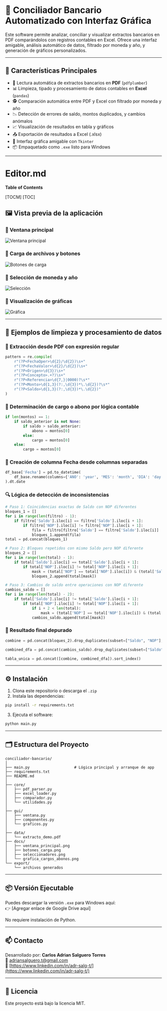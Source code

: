 
# 🏦 Conciliador Bancario Automatizado con Interfaz Gráfica

Este software permite analizar, conciliar y visualizar extractos bancarios en PDF comparándolos con registros contables en Excel. Ofrece una interfaz amigable, análisis automático de datos, filtrado por moneda y año, y generación de gráficos personalizados.

---

## 📌 Características Principales

- 🧾 Lectura automática de extractos bancarios en **PDF** (`pdfplumber`)
- 📊 Limpieza, tipado y procesamiento de datos contables en **Excel** (`pandas`)
- 🕵️‍ Comparación automática entre PDF y Excel con filtrado por moneda y año
- 📉 Detección de errores de saldo, montos duplicados, y cambios anómalos
- 📈 Visualización de resultados en tabla y gráficos
- 📤 Exportación de resultados a Excel (.xlsx)
- 🧩 Interfaz gráfica amigable con `Tkinter`
- 📦 Empaquetado como `.exe` listo para Windows

---
# Editor.md
**Table of Contents**

[TOCM]
[TOC]

## 🖼️ Vista previa de la aplicación

### 🔹 Ventana principal
![Ventana principal](docs/ventana_principal.png)

### 🔹 Carga de archivos y botones
![Botones de carga](docs/botones_carga.png)

### 🔹 Selección de moneda y año
![Selección](docs/seleccionadores.png)

### 🔹 Visualización de gráficas
![Gráfica](docs/grafica_cargos_abonos.png)

---

## 🧠 Ejemplos de limpieza y procesamiento de datos

### 🧹 Extracción desde PDF con expresión regular

```python
pattern = re.compile(
    r"(?P<FechaOper>\d{2}/\d{2})\s+"
    r"(?P<FechaValor>\d{2}/\d{2})\s+"
    r"(?P<Origen>\d{3})\s+"
    r"(?P<Concepto>.+?)\s+"
    r"(?P<Referencia>\d{7,}|0000)?\s*"
    r"(?P<Monto>\d{1,3}(?:,\d{3})*\.\d{2})?\s*"
    r"(?P<Saldo>\d{1,3}(?:,\d{3})*\.\d{2})"
)
```

### 🧮 Determinación de cargo o abono por lógica contable

```python
if len(montos) == 1:
    if saldo_anterior is not None:
        if saldo > saldo_anterior:
            abono = montos[0]
        else:
            cargo = montos[0]
    else:
        cargo = montos[0]
```

### 📅 Creación de columna Fecha desde columnas separadas

```python
df_base['Fecha'] = pd.to_datetime(
    df_base.rename(columns={'ANO': 'year', 'MES': 'month', 'DIA': 'day'})[['year', 'month', 'day']]
).dt.date
```
### 🔍 Lógica de detección de inconsistencias

```python
# Paso 1: Coincidencias exactas de Saldo con NOP diferentes
bloques_1 = []
for i in range(len(filtro) - 1):
    if filtro['Saldo'].iloc[i] == filtro['Saldo'].iloc[i + 1]:
        if filtro['NOP'].iloc[i] != filtro['NOP'].iloc[i + 1]:
            fila = filtro[filtro['Saldo'] == filtro['Saldo'].iloc[i]]
            bloques_1.append(fila)
total = pd.concat(bloques_1)

# Paso 2: Bloques repetidos con mismo Saldo pero NOP diferente
bloques_2 = []
for i in range(len(total) - 1):
    if total['Saldo'].iloc[i] == total['Saldo'].iloc[i + 1]:
        if total['NOP'].iloc[i] != total['NOP'].iloc[i + 1]:
            mask = (total['NOP'] == total['NOP'].iloc[i]) & (total['Saldo'] == total['Saldo'].iloc[i])
            bloques_2.append(total[mask])

# Paso 3: Cambios de saldo entre operaciones con NOP diferente
cambios_saldo = []
for i in range(len(total) - 2):
    if total['Saldo'].iloc[i] != total['Saldo'].iloc[i + 1]:
        if total['NOP'].iloc[i] != total['NOP'].iloc[i + 1]:
            if i + 2 < len(total):
                mask = (total['NOP'] == total['NOP'].iloc[i]) & (total['Saldo'] == total['Saldo'].iloc[i + 2])
            cambios_saldo.append(total[mask])
```

### 🧾 Resultado final depurado
```python
combine = pd.concat(bloques_2).drop_duplicates(subset=["Saldo", "NOP"], keep="first")

combined_dfa = pd.concat(cambios_saldo).drop_duplicates(subset=["Saldo", "NOP"], keep="first")

tabla_unica = pd.concat([combine, combined_dfa]).sort_index()
```
---

## ⚙️ Instalación

1. Clona este repositorio o descarga el `.zip`
2. Instala las dependencias:

```bash
pip install -r requirements.txt
```

3. Ejecuta el software:

```bash
python main.py
```

---

## 🗂 Estructura del Proyecto

```
conciliador-bancario/
│
├── main.py                    # Lógica principal y arranque de app
├── requirements.txt
├── README.md
│
├── core/
│   ├── pdf_parser.py
│   ├── excel_loader.py
│   ├── comparador.py
│   └── utilidades.py
│
├── gui/
│   ├── ventana.py
│   ├── componentes.py
│   └── graficos.py
│
├── data/
│   └── extracto_demo.pdf
├── docs/
│   ├── ventana_principal.png
│   ├── botones_carga.png
│   ├── seleccionadores.png
│   └── grafica_cargos_abonos.png
└── export/
    └── archivos generados
```

---

## 📦 Versión Ejecutable

Puedes descargar la versión `.exe` para Windows aquí:  
👉 [Agregar enlace de Google Drive aquí]

No requiere instalación de Python.

---

## 📫 Contacto

Desarrollado por: **Carlos Adrian Salguero Torres**  
📧 adriansalguero.t@gmail.com  
🔗 [https://www.linkedin.com/in/adr-salg-t/](https://www.linkedin.com/in/adr-salg-t/)

---

## 📝 Licencia

Este proyecto está bajo la licencia MIT.
